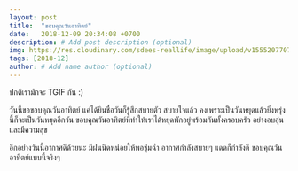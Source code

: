 ```yaml
---
layout: post
title:  "ขอบคุณวันอาทิตย์"
date:   2018-12-09 20:34:08 +0700
description: # Add post description (optional)
img: https://res.cloudinary.com/sdees-reallife/image/upload/v1555207707/Screenshot_from_2019-04-14_09-06-54.png # Add image post (optional)
tags: [2018-12]
author: # Add name author (optional)
---
```

ปกติเรามักจะ TGIF กัน :)

วันนี้ขอขอบคุณวันอาทิตย์ แค่ได้ยินชื่อวันก็รู้สึกสบายตัว สบายใจแล้ว คงเพราะเป็นวันหยุดแล้วยิ่งพรุ่งนี้ก็จะเป็นวันหยุดอีกวัน ขอบคุณวันอาทิตย์ที่ทำให้เราได้หยุดพักอยู่พร้อมกันทั้งครอบครัว อย่างอบอุ่นและมีความสุข

อีกอย่างวันนี้อากาศดีด้วยนะ มีฝนนิดหน่อยให้พอชุ่มฉ่ำ อากาศกำลังสบายๆ แดดก็กำลังดี ขอบคุณวันอาทิตย์แบบนี้จริงๆ
